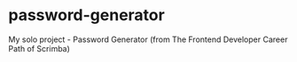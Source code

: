 # password-generator
My solo project - Password Generator (from The Frontend Developer Career Path of Scrimba)
